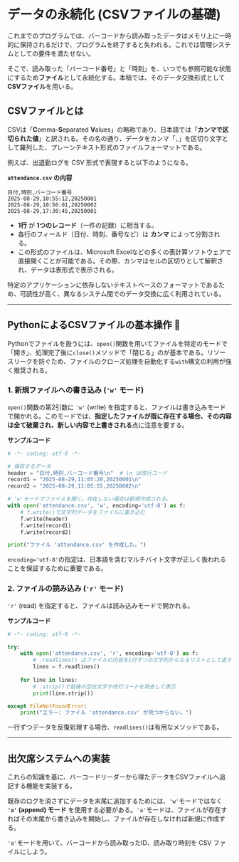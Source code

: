 # データの永続化 (CSVファイルの基礎)

これまでのプログラムでは、バーコードから読み取ったデータはメモリ上に一時的に保持されるだけで、プログラムを終了すると失われる。これでは管理システムとしての要件を満たせない。

そこで、読み取った「バーコード番号」と「時刻」を、いつでも参照可能な状態にするため**ファイル**として永続化する。本稿では、そのデータ交換形式として**CSVファイル**を用いる。

## CSVファイルとは

CSVは「**C**omma-**S**eparated **V**alues」の略称であり、日本語では「**カンマで区切られた値**」と訳される。その名の通り、データをカンマ「`,`」を区切り文字として羅列した、プレーンテキスト形式のファイルフォーマットである。

例えば、出退勤ログを CSV 形式で表現すると以下のようになる。

**`attendance.csv` の内容**

```
日付,時刻,バーコード番号
2025-08-29,10:55:12,20250001
2025-08-29,10:56:01,20250002
2025-08-29,17:30:45,20250001
```

  * **1行** が **1つのレコード**（一件の記録）に相当する。
  * 各行のフィールド（日付、時刻、番号など）は **カンマ** によって分割される。
  * この形式のファイルは、Microsoft Excelなどの多くの表計算ソフトウェアで直接開くことが可能である。その際、カンマはセルの区切りとして解釈され、データは表形式で表示される。

特定のアプリケーションに依存しないテキストベースのフォーマットであるため、可読性が高く、異なるシステム間でのデータ交換に広く利用されている。

-----

## PythonによるCSVファイルの基本操作 📂

Pythonでファイルを扱うには、`open()`関数を用いてファイルを特定のモードで「開き」、処理完了後に`close()`メソッドで「閉じる」のが基本である。リソースリークを防ぐため、ファイルのクローズ処理を自動化する`with`構文の利用が強く推奨される。

### 1. 新規ファイルへの書き込み (`'w'` モード)

`open()`関数の第2引数に `'w'` (write) を指定すると、ファイルは書き込みモードで開かれる。このモードでは、**指定したファイルが既に存在する場合、その内容は全て破棄され、新しい内容で上書きされる**点に注意を要する。

**サンプルコード**

```python
# -*- coding: utf-8 -*-

# 保存するデータ
header = "日付,時刻,バーコード番号\n"  # \n は改行コード
record1 = "2025-08-29,11:05:20,20250001\n"
record2 = "2025-08-29,11:05:55,20250002\n"

# 'w'モードでファイルを開く。存在しない場合は新規作成される。
with open('attendance.csv', 'w', encoding='utf-8') as f:
    # f.write()で文字列データをファイルに書き込む
    f.write(header)
    f.write(record1)
    f.write(record2)

print("ファイル 'attendance.csv' を作成した。")
```

`encoding='utf-8'`の指定は、日本語を含むマルチバイト文字が正しく扱われることを保証するために重要である。

### 2. ファイルの読み込み (`'r'` モード)

`'r'` (read) を指定すると、ファイルは読み込みモードで開かれる。

**サンプルコード**

```python
# -*- coding: utf-8 -*-

try:
    with open('attendance.csv', 'r', encoding='utf-8') as f:
        # .readlines() はファイルの内容を1行ずつの文字列からなるリストとして返す
        lines = f.readlines()
        
    for line in lines:
        # .strip()で前後の空白文字や改行コードを除去して表示
        print(line.strip())

except FileNotFoundError:
    print("エラー: ファイル 'attendance.csv' が見つからない。")
```

一行ずつデータを反復処理する場合、`readlines()`は有用なメソッドである。

-----

## 出欠席システムへの実装

これらの知識を基に、バーコードリーダーから得たデータをCSVファイルへ追記する機能を実装する。

既存のログを消さずにデータを末尾に追加するためには、`'w'`モードではなく **`'a'` (append) モード** を使用する必要がある。`'a'`モードは、ファイルが存在すればその末尾から書き込みを開始し、ファイルが存在しなければ新規に作成する。

`'a'`モードを用いて、バーコードから読み取ったID、読み取り時刻を CSV ファイルにしよう。
